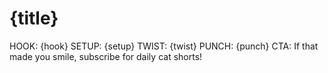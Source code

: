 # {title}
HOOK: {hook}
SETUP: {setup}
TWIST: {twist}
PUNCH: {punch}
CTA: If that made you smile, subscribe for daily cat shorts!
